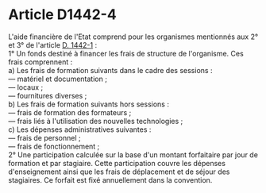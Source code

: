 # Article D1442-4

  
L'aide financière de l'Etat comprend pour les organismes mentionnés aux 2° et 3° de l'article [D. 1442-1][1] :   
1° Un fonds destiné à financer les frais de structure de l'organisme. Ces frais comprennent :   
a) Les frais de formation suivants dans le cadre des sessions :   
― matériel et documentation ;   
― locaux ;   
― fournitures diverses ;   
b) Les frais de formation suivants hors sessions :   
― frais de formation des formateurs ;   
― frais liés à l'utilisation des nouvelles technologies ;   
c) Les dépenses administratives suivantes :   
― frais de personnel ;   
― frais de fonctionnement ;   
2° Une participation calculée sur la base d'un montant forfaitaire par jour de formation et par stagiaire. Cette participation couvre les dépenses d'enseignement ainsi que les frais de déplacement et de séjour des stagiaires. Ce forfait est fixé annuellement dans la convention.

 [1]: /affichCodeArticle.do?cidTexte=LEGITEXT000006072050&idArticle=LEGIARTI000018484756&dateTexte=&categorieLien=cid